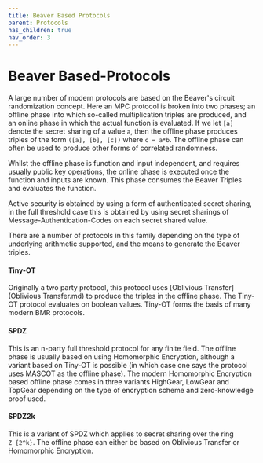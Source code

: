```yaml
---
title: Beaver Based Protocols
parent: Protocols
has_children: true
nav_order: 3
---
```


# Beaver Based-Protocols

A large number of modern protocols are based on the Beaver's circuit randomization concept. Here an MPC protocol is broken into two phases; an offline phase into which so-called multiplication triples are produced, and an online phase in which the actual function is evaluated. If we let `[a]` denote the secret sharing of a value `a`, then the offline phase produces triples of the form `([a], [b], [c])` where `c = a*b`.  The offline phase can often be used to produce other forms of correlated randomness.

Whilst the offline phase is function and input independent, and requires usually public key operations, the online phase is executed once the function and inputs are known. This phase consumes the Beaver Triples and evaluates the function.

Active security is obtained by using a form of authenticated secret sharing, in the full threshold case this is obtained by using secret sharings of Message-Authentication-Codes on each secret shared value.

There are a number of protocols in this family depending on the type of underlying arithmetic supported, and the means to generate the Beaver triples.



#### Tiny-OT

Originally a two party protocol, this protocol uses [Oblivious Transfer](Oblivious Transfer.md) to produce the triples in the offline phase. The Tiny-OT protocol evaluates on boolean values. Tiny-OT forms the basis of many modern BMR protocols.


#### SPDZ

This is an n-party full threshold protocol for any finite field. The offline phase is usually based on using Homomorphic Encryption, although a variant based on Tiny-OT is possible (in which case one says the protocol uses MASCOT as the offline phase). The modern Homomorphic Encryption based offline phase comes in three variants HighGear, LowGear and TopGear depending on the type of encryption scheme and zero-knowledge proof used.

#### SPDZ2k

This is a variant of SPDZ which applies to secret sharing over the ring `Z_{2^k}`. The offline phase can either be based on Oblivious Transfer or Homomorphic Encryption.


